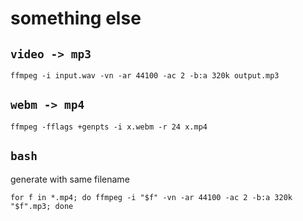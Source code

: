 # something else

## `video -> mp3`

```
ffmpeg -i input.wav -vn -ar 44100 -ac 2 -b:a 320k output.mp3
```

## `webm -> mp4`

```
ffmpeg -fflags +genpts -i x.webm -r 24 x.mp4
```

## `bash`

generate with same filename

```
for f in *.mp4; do ffmpeg -i "$f" -vn -ar 44100 -ac 2 -b:a 320k "$f".mp3; done
```
